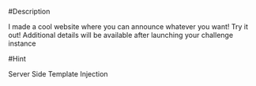 #Description

I made a cool website where you can announce whatever you want! Try it out!
Additional details will be available after launching your challenge instance

#Hint 

Server Side Template Injection